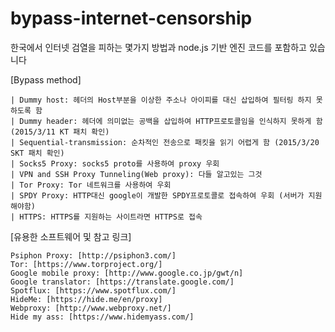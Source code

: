 ﻿# bypass-internet-censorship
한국에서 인터넷 검열을 피하는 몇가지 방법과 node.js 기반 엔진 코드를 포함하고 있습니다

[Bypass method]
```
| Dummy host: 헤더의 Host부분을 이상한 주소나 아이피를 대신 삽입하여 필터링 하지 못하도록 함
| Dummy header: 헤더에 의미없는 공백을 삽입하여 HTTP프로토콜임을 인식하지 못하게 함 (2015/3/11 KT 패치 확인)
| Sequential-transmission: 순차적인 전송으로 패킷을 읽기 어렵게 함 (2015/3/20 SKT 패치 확인)
| Socks5 Proxy: socks5 proto를 사용하여 proxy 우회
| VPN and SSH Proxy Tunneling(Web proxy): 다들 알고있는 그것
| Tor Proxy: Tor 네트워크를 사용하여 우회
| SPDY Proxy: HTTP대신 google이 개발한 SPDY프로토콜로 접속하여 우회 (서버가 지원해야함)
| HTTPS: HTTPS를 지원하는 사이트라면 HTTPS로 접속
```

[유용한 소프트웨어 및 참고 링크]
```
Psiphon Proxy: [http://psiphon3.com/]
Tor: [https://www.torproject.org/]
Google mobile proxy: [http://www.google.co.jp/gwt/n]
Google translator: [https://translate.google.com/]
Spotflux: [https://www.spotflux.com/]
HideMe: [https://hide.me/en/proxy]
Webproxy: [http://www.webproxy.net/]
Hide my ass: [https://www.hidemyass.com/]
```
